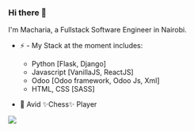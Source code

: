 ### Hi there 👋

I'm Macharia, a Fullstack Software Engineer in Nairobi.

- ⚡ - My Stack at the moment includes:
  <ul>
  <li>Python [Flask, Django]</li>
  <li>Javascript [VanillaJS, ReactJS]</li>
  <li>Odoo [Odoo framework, Odoo Js, Xml]</li>
  <li>HTML, CSS [SASS]</li>
  </ul>

- 🌱 Avid ✨Chess✨ Player

<img src="https://github-readme-stats.vercel.app/api?username=The-macharia&&show_icons=true&title_color=ffffff&icon_color=bb2acf&text_color=daf7dc&bg_color=191919">
<!--
**The-macharia/The-macharia** is a ✨ _special_ ✨ repository because its `README.md` (this file) appears on your GitHub profile.




